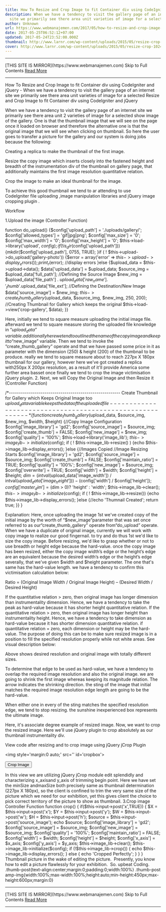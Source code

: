 ```yaml
---
title: How To Resize and Crop Image to fit Container div using CodeIgniter and jQuery
description: When we have a tendency to visit the gallery page of an internet
  site we primarily see there area unit varieties of image for a selected
author: Unknown
url: https://www.webmanajemen.com/2017/05/how-to-resize-and-crop-image-to-fit.html
date: 2017-05-25T06:52:12+07:00
updated: 2017-05-24T23:52:00.000Z
thumbnail: http://www.larnr.com/wp-content/uploads/2015/05/resize-crop-1024x535.jpg
cover: http://www.larnr.com/wp-content/uploads/2015/05/resize-crop-1024x535.jpg
---
```


<hr/> [THIS SITE IS MIRROR](https://www.webmanajemen.com) Skip to Full Contents <a href="https://www.webmanajemen.com/2017/05/how-to-resize-and-crop-image-to-fit.html" rel="follow" class="button" id="read-more">Read More</a> <hr/> How To Resize and Crop Image to fit Container div using CodeIgniter and jQuery - When we have a tendency to visit the gallery page of an internet site we primarily see there area unit varieties of image for a selected Resize and Crop Image to fit Container div using CodeIgniter and jQuery



When we have a tendency to visit the gallery page of an internet site we primarily see there area unit 2 varieties of image for a selected show image of the gallery. One is that the thumbnail image that we will see on the page once it loaded on browser and therefore the alternative one is that the original image that we will see when clicking on thumbnail.
So here the user goes to transfer a picture for the gallery and our system is doing jobs because the following:

Creating a replica to make the thumbnail of the first image.

Resize the copy image which inserts closely into the fastened height and breadth of the instrumentation div of the thumbnail on gallery page, that additionally maintains the first image resolution quantitative relation.

Crop the image to make an ideal thumbnail for the image.

To achieve this good thumbnail we tend to ar attending to use CodeIgniter file uploading ,image manipulation libraries and jQuery image cropping plugin .

Workflow


1.Upload the image (Controller Function)





function do_upload()
{$config['upload_path'] = './uploads/gallery/';
$config['allowed_types'] = 'gif|jpg|png';
$config['max_size'] = '0';
$config['max_width'] = '0';
$config['max_height'] = '0';
$this->load->library('upload', $config);
if(!is_dir($config['upload_path']))
{mkdir($config['upload_path'], 0755, TRUE);
}if ( ! $this->upload->do_upload('gallery-photo'))
{$error = array('error' => $this->upload->display_errors());
print_r($error); //display errors
}else
{$upload_data = $this->upload->data();
$data['upload_data'] = $upload_data;
$source_img = $upload_data['full_path']; //Defining the Source Image
$new_img = $upload_data['file_path'] . $upload_data['raw_name'].'_thumb'.$upload_data['file_ext']; //Defining the Destination/New Image
$data['source_image'] = $new_img;
$this->create_thumb_gallery($upload_data, $source_img, $new_img, 250, 200); //Creating Thumbnail for Gallery which keeps the original
$this->load->view('crop-gallery', $data);
}}










Here, initially we tend to square measure uploading the initial image file. afterward we tend to square measure storing the uploaded file knowledge in “$upload_data” variable. additionally here we tend to outlined the name of the copy image and keep it to“$new_image” variable. Then we tend to invoke the “create_thumb_gallery” operate and that we have passed some price in it as parameter with the dimension (250) &amp; height (200) of the thumbnail to be produce. really we tend to square measure about to reach 227px X 180px thumbnail for our gallery, however here we've got created a replica with250px X 200px resolution, as a result of it'll provide America some further area basset once finally we tend to crop the image victimisation jQuery plugin.
2. Next, we will Copy the Original Image and then Resize it (Controller Function) 




/*--------------------------------------------------------
Create Thumbnail for Gallery which Keeps Original Image too
$upload_data variable keeps the data of the uploaded file
---------------------------------------------------------*/
function create_thumb_gallery($upload_data, $source_img, $new_img, $width, $height)
{//Copy Image Configuration
$config['image_library'] = 'gd2';
$config['source_image'] = $source_img;
$config['create_thumb'] = FALSE;
$config['new_image'] = $new_img;
$config['quality'] = '100%';
$this->load->library('image_lib');
$this->image_lib->initialize($config);
if ( ! $this->image_lib->resize() )
{echo $this->image_lib->display_errors();
}else
{//Images Copied
//Image Resizing Starts
$config['image_library'] = 'gd2';
$config['source_image'] = $source_img;
$config['create_thumb'] = FALSE;
$config['maintain_ratio'] = TRUE;
$config['quality'] = '100%';
$config['new_image'] = $source_img;
$config['overwrite'] = TRUE;
$config['width'] = $width;
$config['height'] = $height;
$dim = (intval($upload_data['image_width']) / intval($upload_data['image_height'])) - ($config['width'] / $config['height']);
$config['master_dim'] = ($dim > 0)? 'height' : 'width';
$this->image_lib->clear();
$this->image_lib->initialize($config);
if ( ! $this->image_lib->resize())
{echo $this->image_lib->display_errors();
}else
{//echo 'Thumnail Created';
return true;
}}
}








Explanation: Here, once uploading the image 1st we've created copy of the initial image by the worth of “$new_image”parameter that was set once referred to as our“create_thumb_gallery” operate from“do_upload” operate.
When we have a duplicate of original image, currently we will work with copy image to realize our good fingernail. to try and do thus 1st we'd like to size the copy image.
Before resizing, we'd like to grasp whether or not to use breadth or height edge because the hard-value. once the copy image has been resized, either the copy image width’s edge or the height’s edge are an equivalent because the desired width’s edge or the height’s edge severally, that we've given $width and $height parameter. The one that's same has the hard-value length. we have a tendency to confirm this victimisation calculation below:

Ratio = (Original Image Width / Original Image Height) – (Desired Width / Desired Height)

If the quantitative relation > zero, then original image has longer dimension than instrumentality dimension. Hence, we have a tendency to take the peak as hard-value because it has shorter height quantitative relation.
If the quantitative relation > zero, then original image has longer height than instrumentality height. Hence, we have a tendency to take dimension as hard-value because it has shorter dimension quantitative relation.
if quantitative relation = zero, each dimension or height may be the hard-value.
The purpose of doing this can be to make sure resized image is in a position to fill the specified resolution properly while not white areas.
See visual description below:


Above shows desired resolution and original image with totally different sizes.


To determine that edge to be used as hard-value, we have a tendency to overlap the required image resolution and also the original image. we are going to shrink the first image whereas keeping its magnitude relation. The arrow indicates the shrinking direction. the sting of the image that initial matches the required image resolution edge length are going to be the hard-value.

When either one in every of the sting matches the specified resolution edge, we tend to stop resizing. the sunshine inexperienced box represents the ultimate image.

Here, it's associate degree example of resized image.
Now, we want to crop the resized image. Here we'll use jQuery plugin to crop absolutely as our thumbnail instrumentality div.

View code after resizing and to crop image using jQuery jCrop Plugin




<!doctype html>



<html>

<head>



<meta charset='utf-8'>

<title>Crop Image</title>

<link rel='stylesheet' href='css/style.css' type='text/css' />

<link rel='stylesheet' href='css/jquery.Jcrop.css' type='text/css' />

<script src='js/jquery.min.js'></script>

<script src='js/jquery.Jcrop.js'></script>

</head>



<body>



<?php echo form_open('gallery/crop','onsubmit='return checkCoords();''); ?>



<img style='margin:0 auto;' src='<?php echo base_url().'uploads/gallery/'.$upload_data['raw_name'].'_thumb'.$upload_data['file_ext']; ?>' id='cropbox'>



<!-- This is the form that our event handler fills -->



<input type='hidden' id='x' name='x' />



<input type='hidden' id='y' name='y' />



<input type='hidden' id='w' name='w' />



<input type='hidden' id='h' name='h' />



<input type='hidden' id='source_image' name='source_image' value='<?php echo $source_image; ?>' />



<button class='btn btn-block' type='submit'>Crop Image</button>



<?php echo form_close(); >



<script type='text/javascript'>



$(function(){



$('#cropbox').Jcrop({



aspectRatio: 0,



minSize: [ 227, 180 ],



maxSize: [ 227, 180 ],



onSelect: updateCoords



});



});



function updateCoords(c)



{



$('#x').val(c.x);



$('#y').val(c.y);



$('#w').val(c.w);



$('#h').val(c.h);



};



function checkCoords()



{



if (parseInt($('#w').val())) return true;



alert('Please select a crop region then press submit.');

return false;

};

</script>

</body>

</html>





In this view we are utilizing jQuery jCrop module edit splendidly and characterizing x_axisand y_axis of trimming begin point. Here we have set the minSize andmaxSize both precisely same as thumbnail determination (227px X 180px), so the client is confined to trim the very same size of the picture which we need for our exhibition, yet this gives client the choice to pick correct territory of the picture to show as thumbnail.

3.Crop image Controller Function

















function crop()



{



if($this->input->post('x',TRUE))



{



$X = $this->input->post('x');



$Y = $this->input->post('y');



$W = $this->input->post('w');



$H = $this->input->post('h');



$source = $this->input->post('source_image');



echo $source;



$config['image_library'] = 'gd2';



$config['source_image'] = $source_img;



$config['new_image'] = $source_img;



$config['quality'] = '100%';



$config['maintain_ratio'] = FALSE;



$config['width'] = $width;



$config['height'] = $height;



$config['x_axis'] = $x_axis;



$config['y_axis'] = $y_axis;



$this->image_lib->clear();



$this->image_lib->initialize($config);



if (!$this->image_lib->crop())



{



echo $this->image_lib->display_errors();



}



else



{



echo 'Cropped Perfectly';



}



}



}



 
Thumbnail picture in the wake of editing the picture. 
Presently, you know how to edit a picture flawlessly for your exhibition. 
So. upbeat Coding.

.thumb-post{text-align:center;margin:0;padding:0;width:100%} .thumb-post amp-img{width:100%;max-width:100%;height:auto;min-height:450px;max-height:600px;margin:0} <hr/> [THIS SITE IS MIRROR](https://www.webmanajemen.com) Skip to Full Contents <a href="https://www.webmanajemen.com/2017/05/how-to-resize-and-crop-image-to-fit.html" rel="follow" class="button" id="read-more">Read More</a> <hr/>